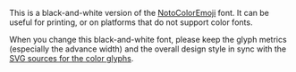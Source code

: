 This is a black-and-white version of the
[NotoColorEmoji](https://github.com/googlei18n/noto-emoji) font.  It
can be useful for printing, or on platforms that do not support color
fonts.

When you change this black-and-white font, please keep the glyph
metrics (especially the advance width) and the overall design style in
sync with the [SVG sources for the color glyphs](https://github.com/googlefonts/noto-emoji/tree/main/svg).
